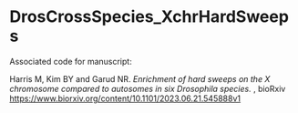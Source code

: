# DrosCrossSpecies_XchrHardSweeps

Associated code for manuscript:

Harris M, Kim BY and Garud NR. _Enrichment of hard sweeps on the X chromosome compared to autosomes in six Drosophila species._ , bioRxiv
https://www.biorxiv.org/content/10.1101/2023.06.21.545888v1 
